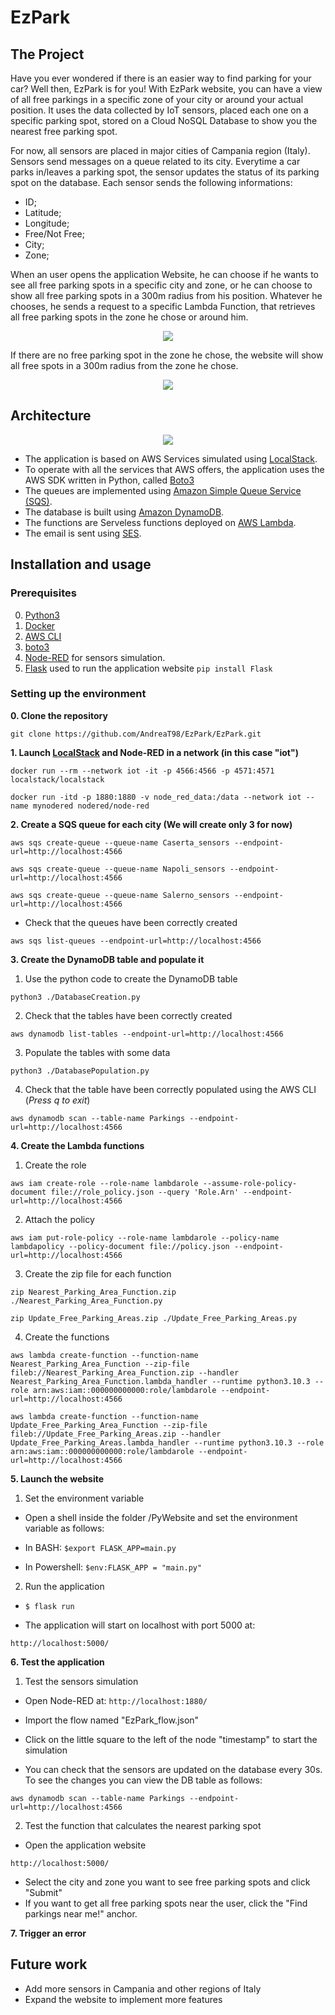 # EzPark

## The Project
Have you ever wondered if there is an easier way to find parking for your car? Well then, EzPark is for you!
With EzPark website, you can have a view of all free parkings in a specific zone of your city or around your actual position. It uses the data collected by IoT sensors, placed each one on a specific parking spot, stored on a Cloud NoSQL Database to show you the nearest free parking spot. 

For now, all sensors are placed in major cities of Campania region (Italy). Sensors send messages on a queue related to its city. Everytime a car parks in/leaves a parking spot, the sensor updates the status of its parking spot on the database. Each sensor sends the following informations:
- ID;
- Latitude;
- Longitude;
- Free/Not Free;
- City;
- Zone;

When an user opens the application Website, he can choose if he wants to see all free parking spots in a specific city and zone, or he can choose to show all free parking spots in a 300m radius from his position. Whatever he chooses, he sends a request to a specific Lambda Function, that retrieves all free parking spots in the zone he chose or around him.

<p align="center"><img src="./images/website_interaction1.png"/></p>

If there are no free parking spot in the zone he chose, the website will show all free spots in a 300m radius from the zone he chose.

<p align="center"><img src="./images/website_interaction2.png"/></p>


## Architecture

<p align="center"><img src="./images/architecture.png"/></p>

- The application is based on AWS Services simulated using [LocalStack](https://localstack.cloud/).
- To operate with all the services that AWS offers, the application uses the AWS SDK written in Python, called [Boto3](https://aws.amazon.com/sdk-for-python/)
- The queues are implemented using [Amazon Simple Queue Service (SQS)](https://aws.amazon.com/sqs/).
- The database is built using [Amazon DynamoDB](https://aws.amazon.com/dynamodb/).
- The functions are Serveless functions deployed on [AWS Lambda](https://aws.amazon.com/lambda/).
- The email is sent using [SES](https://aws.amazon.com/ses/).

## Installation and usage

### Prerequisites
0. [Python3](https://www.python.org/downloads/)
1. [Docker](https://docs.docker.com/get-docker/)
2. [AWS CLI](https://docs.aws.amazon.com/cli/latest/userguide/getting-started-install.html)
3. [boto3](https://boto3.amazonaws.com/v1/documentation/api/latest/guide/quickstart.html)
4. [Node-RED](https://nodered.org/#get-started) for sensors simulation. 
5. [Flask](https://flask.palletsprojects.com/en/2.1.x/quickstart/) used to run the application website `pip install Flask`

### Setting up the environment
**0. Clone the repository**

`git clone https://github.com/AndreaT98/EzPark/EzPark.git`

**1. Launch [LocalStack](https://localstack.cloud/) and Node-RED in a network (in this case "iot")**

`docker run --rm --network iot -it -p 4566:4566 -p 4571:4571 localstack/localstack`

`docker run -itd -p 1880:1880 -v node_red_data:/data --network iot --name mynodered nodered/node-red`

**2. Create a SQS queue for each city (We will create only 3 for now)**

`aws sqs create-queue --queue-name Caserta_sensors --endpoint-url=http://localhost:4566`

`aws sqs create-queue --queue-name Napoli_sensors --endpoint-url=http://localhost:4566`

`aws sqs create-queue --queue-name Salerno_sensors --endpoint-url=http://localhost:4566`

- Check that the queues have been correctly created
	
`aws sqs list-queues --endpoint-url=http://localhost:4566`

**3. Create the DynamoDB table and populate it**
	
1) Use the python code to create the DynamoDB table
	
`python3 ./DatabaseCreation.py`

2) Check that the tables have been correctly created

`aws dynamodb list-tables --endpoint-url=http://localhost:4566`
	
3) Populate the tables with some data
	
`python3 ./DatabasePopulation.py`
	
4) Check that the table have been correctly populated using the AWS CLI (*Press q to exit*)
	
`aws dynamodb scan --table-name Parkings --endpoint-url=http://localhost:4566`

**4. Create the Lambda functions**
1) Create the role

`aws iam create-role --role-name lambdarole --assume-role-policy-document file://role_policy.json --query 'Role.Arn' --endpoint-url=http://localhost:4566`

2) Attach the policy

`aws iam put-role-policy --role-name lambdarole --policy-name lambdapolicy --policy-document file://policy.json --endpoint-url=http://localhost:4566`

3) Create the zip file for each function

`zip Nearest_Parking_Area_Function.zip ./Nearest_Parking_Area_Function.py`

`zip Update_Free_Parking_Areas.zip ./Update_Free_Parking_Areas.py`
	
4) Create the functions

`aws lambda create-function --function-name Nearest_Parking_Area_Function --zip-file fileb://Nearest_Parking_Area_Function.zip --handler Nearest_Parking_Area_Function.lambda_handler --runtime python3.10.3 --role arn:aws:iam::000000000000:role/lambdarole --endpoint-url=http://localhost:4566`

`aws lambda create-function --function-name Update_Free_Parking_Area_Function --zip-file fileb://Update_Free_Parking_Areas.zip --handler Update_Free_Parking_Areas.lambda_handler --runtime python3.10.3 --role arn:aws:iam::000000000000:role/lambdarole --endpoint-url=http://localhost:4566`

**5. Launch the website**
1) Set the environment variable

- Open a shell inside the folder /PyWebsite and set the environment variable as follows:

- In BASH:
`$export FLASK_APP=main.py`

- In Powershell:
`$env:FLASK_APP = "main.py"`

2) Run the application

- `$ flask run`

- The application will start on localhost with port 5000 at:

`http://localhost:5000/`

**6. Test the application**
1) Test the sensors simulation

- Open Node-RED at:
`http://localhost:1880/`

- Import the flow named "EzPark_flow.json"
- Click on the little square to the left of the node "timestamp" to start the simulation
- You can check that the sensors are updated on the database every 30s. To see the changes you can view the DB table as follows:

`aws dynamodb scan --table-name Parkings --endpoint-url=http://localhost:4566`

2) Test the function that calculates the nearest parking spot
- Open the application website

`http://localhost:5000/`

- Select the city and zone you want to see free parking spots and click "Submit"
- If you want to get all free parking spots near the user, click the "Find parkings near me!" anchor.

**7. Trigger an error**


## Future work
- Add more sensors in Campania and other regions of Italy
- Expand the website to implement more features
